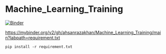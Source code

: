 # Machine_Learning_Training

[![Binder](https://mybinder.org/badge_logo.svg)](https://mybinder.org/v2/gh/ahsanrazakhan/Machine_Learning_Training/main?labpath=Applied_Machine_Learning_for_Regression.ipynb)


https://mybinder.org/v2/gh/ahsanrazakhan/Machine_Learning_Training/main?labpath=requirement.txt

```
pip install -r requirement.txt
```
